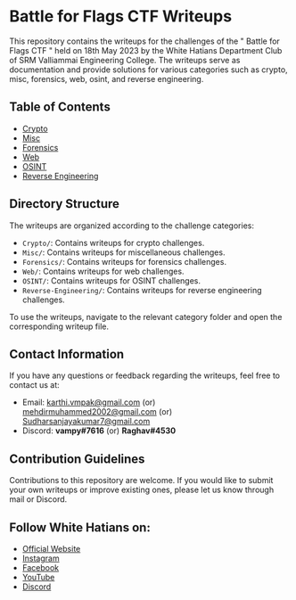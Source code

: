# Battle for Flags CTF Writeups

This repository contains the writeups for the challenges of the " Battle for Flags CTF " held on 18th May 2023 by the White Hatians Department Club of SRM Valliammai Engineering College. The writeups serve as documentation and provide solutions for various categories such as crypto, misc, forensics, web, osint, and reverse engineering.

## Table of Contents

- [Crypto](https://github.com/its-error404/Battle-For-Flags/tree/main/Crypto)
- [Misc](https://github.com/its-error404/Battle-For-Flags/tree/main/Misc)
- [Forensics](https://github.com/its-error404/Battle-For-Flags/tree/main/Forensics)
- [Web](https://github.com/its-error404/Battle-For-Flags/tree/main/Web)
- [OSINT](https://github.com/its-error404/Battle-For-Flags/tree/main/OSINT)
- [Reverse Engineering](https://github.com/its-error404/Battle-For-Flags/tree/main/Reverse-Engineering)

## Directory Structure

The writeups are organized according to the challenge categories:

- `Crypto/`: Contains writeups for crypto challenges.
- `Misc/`: Contains writeups for miscellaneous challenges.
- `Forensics/`: Contains writeups for forensics challenges.
- `Web/`: Contains writeups for web challenges.
- `OSINT/`: Contains writeups for OSINT challenges.
- `Reverse-Engineering/`: Contains writeups for reverse engineering challenges.

To use the writeups, navigate to the relevant category folder and open the corresponding writeup file.

## Contact Information

If you have any questions or feedback regarding the writeups, feel free to contact us at:

- Email: karthi.vmpak@gmail.com   (or)  mehdirmuhammed2002@gmail.com   (or)   Sudharsanjayakumar7@gmail.com
- Discord:      **vampy#7616** (or)   **Raghav#4530**              
                 
## Contribution Guidelines

Contributions to this repository are welcome. If you would like to submit your own writeups or improve existing ones, please let us know through mail or Discord.

## Follow White Hatians on:

- [Official Website](https://srmveccys.blogspot.com/)
- [Instagram](https://instagram.com/whitehatians)
- [Facebook](https://facebook.com/srmveccyswhitehatians)
- [YouTube](https://youtube.com/@srmvec_cys_whitehatians)
- [Discord](https://discord.gg/w77zzjVkEB)
